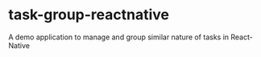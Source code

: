 # task-group-reactnative
A demo application to manage and group similar nature of tasks in React-Native
